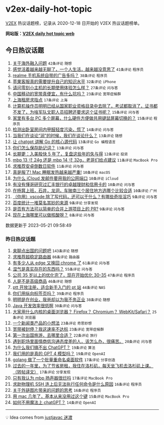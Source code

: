 # v2ex-daily-hot-topic

[V2EX](https://www.v2ex.com/) 热议话题榜，记录从 2020-12-18 日开始的 V2EX 热议话题榜单。

**网站版：[V2EX daily hot topic web](https://boojack.github.io/v2ex-daily-hot-topic-web/)**

## 今日热议话题

<!-- TODAY BEGIN -->

1. [关于海外融入问题](https://www.v2ex.com/t/941654) `42条评论` `随想`
1. [感觉活着越来越无聊了，一个人生活，越来越没意思了](https://www.v2ex.com/t/941697) `41条评论` `程序员`
1. [realme 手机系统自带的广告多吗？](https://www.v2ex.com/t/941638) `38条评论` `程序员`
1. [苹果客服真的需要提升自己的知识水平](https://www.v2ex.com/t/941680) `32条评论` `iPhone`
1. [请问零刻小主机的长期使用体验怎么样？](https://www.v2ex.com/t/941632) `27条评论` `问与答`
1. [中国移动的宽带真便宜，有什么坑吗？](https://www.v2ex.com/t/941695) `23条评论` `宽带症候群`
1. [上海租房求指点](https://www.v2ex.com/t/941669) `17条评论` `上海`
1. [计算机操作员明明已经从国家职业资格目录中去除了，考试都取消了，证书都不发了，为啥军队文职人员招聘还要求这个证书呢？](https://www.v2ex.com/t/941682) `15条评论` `问与答`
1. [家里有多台 PC 多个屏幕，什么硬件方便做共用键鼠屏幕切换的？](https://www.v2ex.com/t/941633) `15条评论` `程序员`
1. [检测出卧室房间内甲醛轻度污染，慌了](https://www.v2ex.com/t/941672) `14条评论` `问与答`
1. [当我们在谈论“润”的时候，我们在谈论什么？](https://www.v2ex.com/t/941704) `13条评论` `随想`
1. [让 chatgpt 讲解 Go 的核心源代码](https://www.v2ex.com/t/941688) `13条评论` `Go 编程语言`
1. [你们怎么保存助记词？](https://www.v2ex.com/t/941664) `13条评论` `问与答`
1. [长期更：入美股快 5 年了，复盘这些年的失与得](https://www.v2ex.com/t/941650) `12条评论` `投资`
1. [mbp 13 寸 24g 还是 mbp 14 寸 32g，老哥们给点建议](https://www.v2ex.com/t/941710) `11条评论` `MacBook Pro`
1. [求推荐安卓倒数日软件](https://www.v2ex.com/t/941653) `11条评论` `问与答`
1. [真是服了! Mac 睡眠发热越来越严重!](https://www.v2ex.com/t/941694) `10条评论` `macOS`
1. [为什么 iCloud 发邮件要用我的公网端口](https://www.v2ex.com/t/941670) `10条评论` `iCloud`
1. [有没有懂哥研究过汇丰银行的卓越理财和信用卡的](https://www.v2ex.com/t/941667) `10条评论` `问与答`
1. [在杨箕上班，石井，龙洞，车陂南三个居住地方选哪个比较合适](https://www.v2ex.com/t/941631) `10条评论` `广州`
1. [（你用）vscode 除了写代码，还可以干什么？有哪些奇技淫巧](https://www.v2ex.com/t/941668) `9条评论` `问与答`
1. [百度统计一堆莫名其妙的来源](https://www.v2ex.com/t/941657) `9条评论` `分享发现`
1. [是否有方法可以简单的合并上游项目上的 PR?](https://www.v2ex.com/t/941637) `9条评论` `问与答`
1. [现在上海哪里可以做核酸呀？](https://www.v2ex.com/t/941679) `8条评论` `问与答`

数据更新于 2023-05-21 09:58:49

<!-- TODAY END -->

### 昨日热议话题

<!-- YESTERDAY BEGIN -->

1. [来聊点出国的问题吧](https://www.v2ex.com/t/941463) `143条评论` `随想`
1. [求推荐超稳定路由器](https://www.v2ex.com/t/941489) `86条评论` `路由器`
1. [有多少人从 edge 又换回 chrome 了](https://www.v2ex.com/t/941504) `61条评论` `问与答`
1. [湿气是真实存在的东西吗？](https://www.v2ex.com/t/941543) `55条评论` `问与答`
1. [公司 35 岁以上的优化完了，现在开始优化 30-35](https://www.v2ex.com/t/941475) `47条评论` `程序员`
1. [人是不是高级商品](https://www.v2ex.com/t/941524) `46条评论` `随想`
1. [ptt 开放注册，适合新手入门的 pt 站](https://www.v2ex.com/t/941465) `44条评论` `NAS`
1. [你们用纵向标签页吗？](https://www.v2ex.com/t/941476) `39条评论` `程序员`
1. [明明是在创业，我爸却以为我不务正业](https://www.v2ex.com/t/941572) `38条评论` `随想`
1. [Java 开发效率很低啊](https://www.v2ex.com/t/941452) `30条评论` `问与答`
1. [大家用什么内核的桌面浏览器？ Firefox？ Chromium？ WebKit/Safari？](https://www.v2ex.com/t/941587) `25条评论` `浏览器`
1. [一个新闻类产品的小想法](https://www.v2ex.com/t/941573) `23条评论` `奇思妙想`
1. [宽带被封停？我这速率不达标](https://www.v2ex.com/t/941488) `23条评论` `宽带症候群`
1. [第一次出国旅游，去哪里合适？](https://www.v2ex.com/t/941599) `22条评论` `旅行`
1. [遇到职场里面情商低沟通态度差的人，该怎么办，很痛苦。](https://www.v2ex.com/t/941479) `20条评论` `问与答`
1. [为什么我们搞不出 ChatGPT？](https://www.v2ex.com/t/941606) `19条评论` `算法`
1. [我们用的是真的 GPT 4 模型吗？](https://www.v2ex.com/t/941544) `19条评论` `OpenAI`
1. [golang 做了一个批量重命名桌面软件](https://www.v2ex.com/t/941594) `17条评论` `分享创造`
1. [过去的一年里，为了节省房租，我住在洛杉矶，每天坐飞机去洛杉矶上课。（转帖译文）](https://www.v2ex.com/t/941576) `17条评论` `分享发现`
1. [只有我认为 mbp 扬声器很烂吗](https://www.v2ex.com/t/941570) `17条评论` `MacBook Pro`
1. [求助物理机 SSH 连上后无法执行任何命令是什么原因](https://www.v2ex.com/t/941522) `16条评论` `程序员`
1. [关于外链图片带来的问题的思考](https://www.v2ex.com/t/941497) `16条评论` `程序员`
1. [用 mac 几年了，基本从来没用过这个键](https://www.v2ex.com/t/941537) `15条评论` `MacBook Pro`
1. [如何不用魔法上 chatGPT？](https://www.v2ex.com/t/941548) `14条评论` `OpenAI`

<!-- YESTERDAY END -->

---

💡 Idea comes from [justjavac 迷渡](https://github.com/justjavac/)
